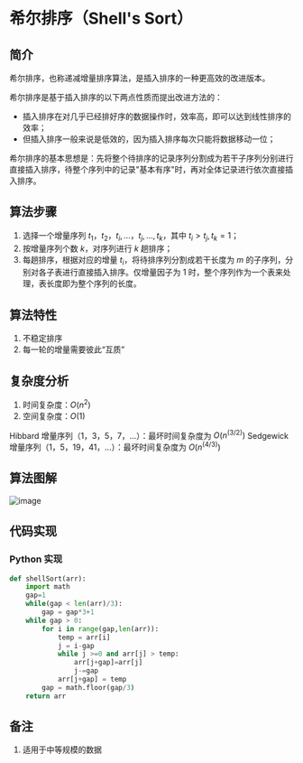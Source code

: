# 希尔排序（Shell's Sort）

## 简介
希尔排序，也称递减增量排序算法，是插入排序的一种更高效的改进版本。

希尔排序是基于插入排序的以下两点性质而提出改进方法的：
- 插入排序在对几乎已经排好序的数据操作时，效率高，即可以达到线性排序的效率；
- 但插入排序一般来说是低效的，因为插入排序每次只能将数据移动一位；

希尔排序的基本思想是：先将整个待排序的记录序列分割成为若干子序列分别进行直接插入排序，待整个序列中的记录"基本有序"时，再对全体记录进行依次直接插入排序。


## 算法步骤
1. 选择一个增量序列 $t_1，t_2，t_i, …，t_j, …, t_k$，其中 $t_i > t_j, t_k = 1$；
2. 按增量序列个数 $k$，对序列进行 $k$ 趟排序；
3. 每趟排序，根据对应的增量 $t_i$，将待排序列分割成若干长度为 $m$ 的子序列，分别对各子表进行直接插入排序。仅增量因子为 1 时，整个序列作为一个表来处理，表长度即为整个序列的长度。


## 算法特性
1. 不稳定排序
2. 每一轮的增量需要彼此“互质”


## 复杂度分析
1. 时间复杂度：$O(n^2)$
2. 空间复杂度：$O(1)$

Hibbard 增量序列（1，3，5，7，...）：最坏时间复杂度为 $O(n^(3/2))$
Sedgewick 增量序列（1，5，19，41，...）：最坏时间复杂度为 $O(n^(4/3))$


## 算法图解
![image](https://user-images.githubusercontent.com/48306154/124568938-0f5b1000-de78-11eb-8ee8-b7bab6af08ac.png)



## 代码实现
### Python 实现
```python
def shellSort(arr):
    import math
    gap=1
    while(gap < len(arr)/3):
        gap = gap*3+1
    while gap > 0:
        for i in range(gap,len(arr)):
            temp = arr[i]
            j = i-gap
            while j >=0 and arr[j] > temp:
                arr[j+gap]=arr[j]
                j-=gap
            arr[j+gap] = temp
        gap = math.floor(gap/3)
    return arr
```


## 备注
1. 适用于中等规模的数据
